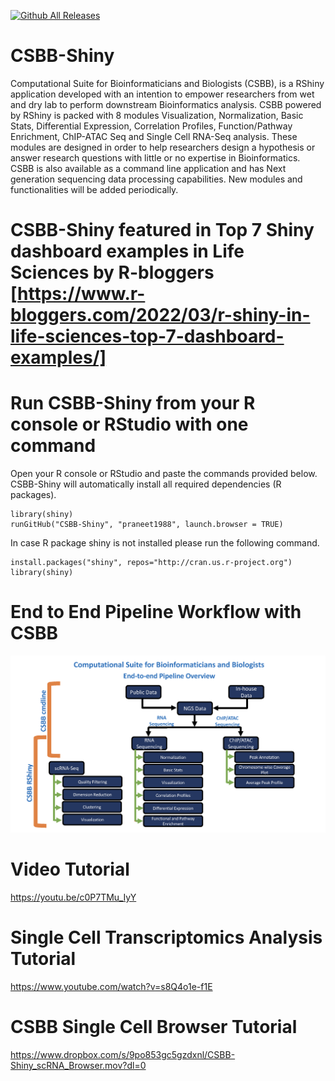 [![Github All Releases](https://img.shields.io/github/downloads/praneet1988/CSBB-Shiny/total.svg)]()

# CSBB-Shiny
Computational Suite for Bioinformaticians and Biologists (CSBB), is a RShiny application developed with an intention to empower researchers from wet and dry lab to perform downstream Bioinformatics analysis. CSBB powered by RShiny is packed with 8 modules Visualization, Normalization, Basic Stats, Differential Expression, Correlation Profiles, Function/Pathway Enrichment, ChIP-ATAC Seq and Single Cell RNA-Seq analysis. These modules are designed in order to help researchers design a hypothesis or answer research questions with little or no expertise in Bioinformatics. CSBB is also available as a command line application and has Next generation sequencing data processing capabilities. New modules and functionalities will be added periodically.

# CSBB-Shiny featured in Top 7 Shiny dashboard examples in Life Sciences by R-bloggers [https://www.r-bloggers.com/2022/03/r-shiny-in-life-sciences-top-7-dashboard-examples/]

# Run CSBB-Shiny from your R console or RStudio with one command
Open your R console or RStudio and paste the commands provided below. CSBB-Shiny will automatically install all required dependencies (R packages).

```
library(shiny)
runGitHub("CSBB-Shiny", "praneet1988", launch.browser = TRUE)

```
In case R package shiny is not installed please run the following command.

```
install.packages("shiny", repos="http://cran.us.r-project.org")
library(shiny)

```

# End to End Pipeline Workflow with CSBB
![Graph](CSBB.png)

# Video Tutorial
https://youtu.be/c0P7TMu_IyY

# Single Cell Transcriptomics Analysis Tutorial
https://www.youtube.com/watch?v=s8Q4o1e-f1E

# CSBB Single Cell Browser Tutorial
https://www.dropbox.com/s/9po853gc5gzdxnl/CSBB-Shiny_scRNA_Browser.mov?dl=0

